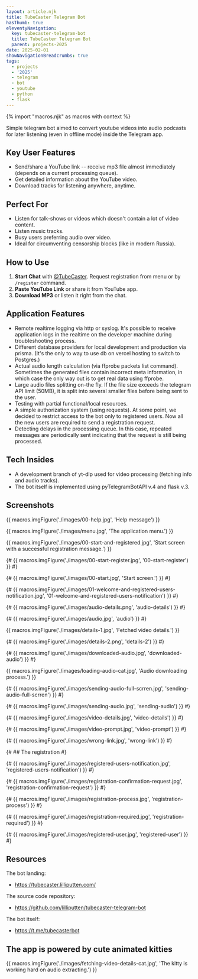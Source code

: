 ```yaml
---
layout: article.njk
title: TubeCaster Telegram Bot
hasThumb: true
eleventyNavigation:
  key: tubecaster-telegram-bot
  title: TubeCaster Telegram Bot
  parent: projects-2025
date: 2025-02-01
showNavigationBreadcrumbs: true
tags:
  - projects
  - '2025'
  - telegram
  - bot
  - youtube
  - python
  - flask
---
```


<!--
@changed 2025.03.20, 01:50
-->

{% import "macros.njk" as macros with context %}

Simple telegram bot aimed to convert youtube videos into audio podcasts for later listening (even in offline mode) inside the Telegram app.

## Key User Features

- Send/share a YouTube link -- receive mp3 file almost immediately (depends on a current processing queue).
- Get detailed information about the YouTube video.
- Download tracks for listening anywhere, anytime.

## Perfect For

- Listen for talk-shows or videos which doesn't contain a lot of video content.
- Listen music tracks.
- Busy users preferring audio over video.
- Ideal for circumventing censorship blocks (like in modern Russia).

## How to Use

1. **Start Chat** with [@TubeCaster](https://t.me/tubecasterbot). Request registration from menu or by `/register` command.
2. **Paste YouTube Link** or share it from YouTube app.
3. **Download MP3** or listen it right from the chat.

## Application Features

- Remote realtime logging via http or syslog. It's possible to receive application logs in the realtime on the developer machine during troubleshooting process.
- Different database providers for local development and production via prisma. (It's the only to way to use db on vercel hosting to switch to Postgres.)
- Actual audio length calculation (via ffprobe packets list command). Sometimes the generated files contain incorrect meta information, in which case the only way out is to get real data using ffprobe.
- Large audio files splitting on-the fly. If the file size exceeds the telegram API limit (50MB), it is split into several smaller files before being sent to the user.
- Testing with partial functional/local resources.
- A simple authorization system (using requests). At some point, we decided to restrict access to the bot only to registered users. Now all the new users are required to send a registration request.
- Detecting delays in the processing queue. In this case, repeated messages are periodically sent indicating that the request is still being processed.

## Tech Insides

- A development branch of yt-dlp used for video processing (fetching info and audio tracks).
- The bot itself is implemented using pyTelegramBotAPI v.4 and flask v.3.

## Screenshots

{{ macros.imgFigure('./images/00-help.jpg', 'Help message') }}

{{ macros.imgFigure('./images/menu.jpg', 'The application menu.') }}

{{ macros.imgFigure('./images/00-start-and-registered.jpg', 'Start screen with a successful registration message.') }}

{# {{ macros.imgFigure('./images/00-start-register.jpg', '00-start-register') }} #}

{# {{ macros.imgFigure('./images/00-start.jpg', 'Start screen.') }} #}

{# {{ macros.imgFigure('./images/01-welcome-and-registered-users-notification.jpg', '01-welcome-and-registered-users-notification') }} #}

{# {{ macros.imgFigure('./images/audio-details.png', 'audio-details') }} #}

{# {{ macros.imgFigure('./images/audio.jpg', 'audio') }} #}

{{ macros.imgFigure('./images/details-1.jpg', 'Fetched video details.') }}

{# {{ macros.imgFigure('./images/details-2.png', 'details-2') }} #}

{# {{ macros.imgFigure('./images/downloaded-audio.jpg', 'downloaded-audio') }} #}

{{ macros.imgFigure('./images/loading-audio-cat.jpg', 'Audio downloading process.') }}


{# {{ macros.imgFigure('./images/sending-audio-full-scrren.jpg', 'sending-audio-full-scrren') }} #}

{# {{ macros.imgFigure('./images/sending-audio.jpg', 'sending-audio') }} #}

{# {{ macros.imgFigure('./images/video-details.jpg', 'video-details') }} #}

{# {{ macros.imgFigure('./images/video-prompt.jpg', 'video-prompt') }} #}

{# {{ macros.imgFigure('./images/wrong-link.jpg', 'wrong-link') }} #}


{# ## The registration #}

{# {{ macros.imgFigure('./images/registered-users-notification.jpg', 'registered-users-notification') }} #}

{# {{ macros.imgFigure('./images/registration-confirmation-request.jpg', 'registration-confirmation-request') }} #}

{# {{ macros.imgFigure('./images/registration-process.jpg', 'registration-process') }} #}

{# {{ macros.imgFigure('./images/registration-required.jpg', 'registration-required') }} #}

{# {{ macros.imgFigure('./images/registered-user.jpg', 'registered-user') }} #}


## Resources

The bot landing:

- https://tubecaster.lilliputten.com/

The source code repository:

- https://github.com/lilliputten/tubecaster-telegram-bot

The bot itself:

- https://t.me/tubecasterbot


## The app is powered by cute animated kitties

{{ macros.imgFigure('./images/fetching-video-details-cat.jpg', 'The kitty is working hard on audio extracting.') }}


